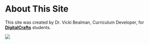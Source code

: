 # About This Site

This site was created by Dr. Vicki Bealman, Curriculum Developer, for [**DigitalCrafts**](https://www.digitalcrafts.com/) students.

![](https://www.digitalcrafts.com/img/xdigitalcrafts-logo-white-y-system-tag.png.pagespeed.ic.Y9EFy26Wsg.webp)
